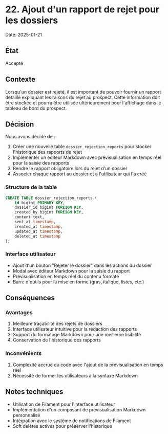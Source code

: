 # 22. Ajout d'un rapport de rejet pour les dossiers

Date: 2025-01-21

## État

Accepté

## Contexte

Lorsqu'un dossier est rejeté, il est important de pouvoir fournir un rapport détaillé expliquant les raisons du rejet au prospect. Cette information doit être stockée et pourra être utilisée ultérieurement pour l'affichage dans le tableau de bord du prospect.

## Décision

Nous avons décidé de :

1. Créer une nouvelle table `dossier_rejection_reports` pour stocker l'historique des rapports de rejet
2. Implémenter un éditeur Markdown avec prévisualisation en temps réel pour la saisie des rapports
3. Rendre le rapport obligatoire lors du rejet d'un dossier
4. Associer chaque rapport au dossier et à l'utilisateur qui l'a créé

### Structure de la table

```sql
CREATE TABLE dossier_rejection_reports (
    id bigint PRIMARY KEY,
    dossier_id bigint FOREIGN KEY,
    created_by bigint FOREIGN KEY,
    content text,
    sent_at timestamp,
    created_at timestamp,
    updated_at timestamp,
    deleted_at timestamp
);
```

### Interface utilisateur

- Ajout d'un bouton "Rejeter le dossier" dans les actions du dossier
- Modal avec éditeur Markdown pour la saisie du rapport
- Prévisualisation en temps réel du contenu formaté
- Barre d'outils pour la mise en forme (gras, italique, listes, etc.)

## Conséquences

### Avantages

1. Meilleure traçabilité des rejets de dossiers
2. Interface utilisateur intuitive pour la rédaction des rapports
3. Support du formatage Markdown pour une meilleure lisibilité
4. Conservation de l'historique des rapports

### Inconvénients

1. Complexité accrue du code avec l'ajout de la prévisualisation en temps réel
2. Nécessité de former les utilisateurs à la syntaxe Markdown

## Notes techniques

- Utilisation de Filament pour l'interface utilisateur
- Implémentation d'un composant de prévisualisation Markdown personnalisé
- Intégration avec le système de notifications de Filament
- Soft deletes activés pour préserver l'historique
